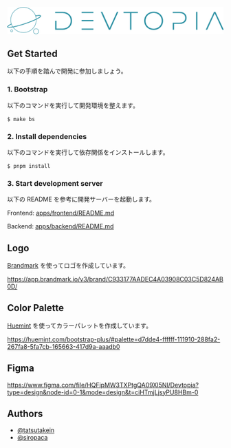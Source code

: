 <img src="docs/images/logo.png" alt="devtopia" />

## Get Started

以下の手順を踏んで開発に参加しましょう。

### 1. Bootstrap

以下のコマンドを実行して開発環境を整えます。

```shell
$ make bs
```

### 2. Install dependencies

以下のコマンドを実行して依存関係をインストールします。

```shell
$ pnpm install
```

### 3. Start development server

以下の README を参考に開発サーバーを起動します。

Frontend: [apps/frontend/README.md](./apps/frontend/README.md)

Backend: [apps/backend/README.md](./apps/backend/README.md)

## Logo

[Brandmark](https://app.brandmark.io/) を使ってロゴを作成しています。

https://app.brandmark.io/v3/brand/C933177AADEC4A03908C03C5D824AB0D/

## Color Palette

[Huemint](https://huemint.com/) を使ってカラーパレットを作成しています。

https://huemint.com/bootstrap-plus/#palette=d7dde4-ffffff-111910-288fa2-267fa8-5fa7cb-165663-417d9a-aaadb0

## Figma

https://www.figma.com/file/HQFipMW3TXPtgQA09XI5Nl/Devtopia?type=design&node-id=0-1&mode=design&t=ciHTmjLjsyPU8HBm-0

## Authors

- [@tatsutakein](https://github.com/tatsutakein)
- [@siropaca](https://github.com/siropaca)